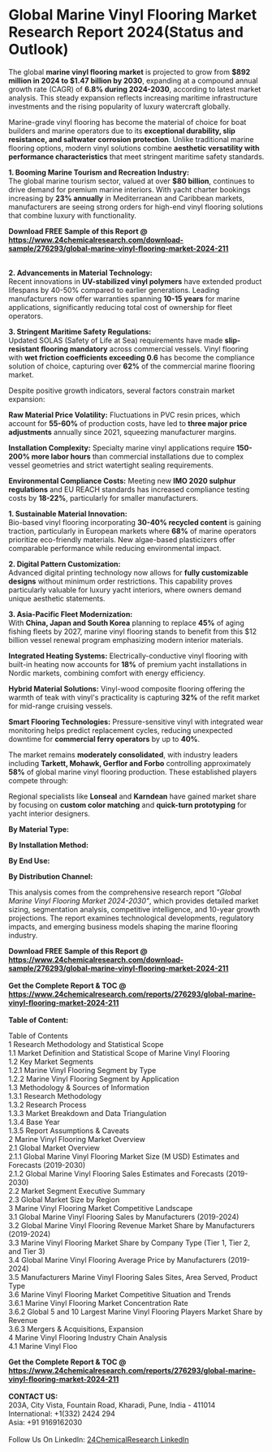 <h1>Global Marine Vinyl Flooring Market Research Report 2024(Status and Outlook)</h1><p>The global <strong>marine vinyl flooring market</strong> is projected to grow from <strong>$892 million in 2024 to $1.47 billion by 2030</strong>, expanding at a compound annual growth rate (CAGR) of <strong>6.8% during 2024-2030</strong>, according to latest market analysis. This steady expansion reflects increasing maritime infrastructure investments and the rising popularity of luxury watercraft globally.</p><p>Marine-grade vinyl flooring has become the material of choice for boat builders and marine operators due to its <strong>exceptional durability, slip resistance, and saltwater corrosion protection</strong>. Unlike traditional marine flooring options, modern vinyl solutions combine <strong>aesthetic versatility with performance characteristics</strong> that meet stringent maritime safety standards.</p><p><strong>1. Booming Marine Tourism and Recreation Industry:</strong><br>
The global marine tourism sector, valued at over <strong>$80 billion</strong>, continues to drive demand for premium marine interiors. With yacht charter bookings increasing by <strong>23% annually</strong> in Mediterranean and Caribbean markets, manufacturers are seeing strong orders for high-end vinyl flooring solutions that combine luxury with functionality.</p><div><b>Download FREE Sample of this Report @ 
            <a href="https://www.24chemicalresearch.com/download-sample/276293/global-marine-vinyl-flooring-market-2024-211">
            https://www.24chemicalresearch.com/download-sample/276293/global-marine-vinyl-flooring-market-2024-211</a></b></div><br><p><strong>2. Advancements in Material Technology:</strong><br>
Recent innovations in <strong>UV-stabilized vinyl polymers</strong> have extended product lifespans by 40-50% compared to earlier generations. Leading manufacturers now offer warranties spanning <strong>10-15 years</strong> for marine applications, significantly reducing total cost of ownership for fleet operators.</p><p><strong>3. Stringent Maritime Safety Regulations:</strong><br>
Updated SOLAS (Safety of Life at Sea) requirements have made <strong>slip-resistant flooring mandatory</strong> across commercial vessels. Vinyl flooring with <strong>wet friction coefficients exceeding 0.6</strong> has become the compliance solution of choice, capturing over <strong>62%</strong> of the commercial marine flooring market.</p><p>Despite positive growth indicators, several factors constrain market expansion:</p><p><strong>Raw Material Price Volatility:</strong> Fluctuations in PVC resin prices, which account for <strong>55-60%</strong> of production costs, have led to <strong>three major price adjustments</strong> annually since 2021, squeezing manufacturer margins.</p><p><strong>Installation Complexity:</strong> Specialty marine vinyl applications require <strong>150-200% more labor hours</strong> than commercial installations due to complex vessel geometries and strict watertight sealing requirements.</p><p><strong>Environmental Compliance Costs:</strong> Meeting new <strong>IMO 2020 sulphur regulations</strong> and EU REACH standards has increased compliance testing costs by <strong>18-22%</strong>, particularly for smaller manufacturers.</p><p><strong>1. Sustainable Material Innovation:</strong><br>
Bio-based vinyl flooring incorporating <strong>30-40% recycled content</strong> is gaining traction, particularly in European markets where <strong>68%</strong> of marine operators prioritize eco-friendly materials. New algae-based plasticizers offer comparable performance while reducing environmental impact.</p><p><strong>2. Digital Pattern Customization:</strong><br>
Advanced digital printing technology now allows for <strong>fully customizable designs</strong> without minimum order restrictions. This capability proves particularly valuable for luxury yacht interiors, where owners demand unique aesthetic statements.</p><p><strong>3. Asia-Pacific Fleet Modernization:</strong><br>
With <strong>China, Japan and South Korea</strong> planning to replace <strong>45%</strong> of aging fishing fleets by 2027, marine vinyl flooring stands to benefit from this $12 billion vessel renewal program emphasizing modern interior materials.</p><p><strong>Integrated Heating Systems:</strong> Electrically-conductive vinyl flooring with built-in heating now accounts for <strong>18%</strong> of premium yacht installations in Nordic markets, combining comfort with energy efficiency.</p><p><strong>Hybrid Material Solutions:</strong> Vinyl-wood composite flooring offering the warmth of teak with vinyl's practicality is capturing <strong>32%</strong> of the refit market for mid-range cruising vessels.</p><p><strong>Smart Flooring Technologies:</strong> Pressure-sensitive vinyl with integrated wear monitoring helps predict replacement cycles, reducing unexpected downtime for <strong>commercial ferry operators</strong> by up to <strong>40%</strong>.</p><p>The market remains <strong>moderately consolidated</strong>, with industry leaders including <strong>Tarkett, Mohawk, Gerflor and Forbo</strong> controlling approximately <strong>58%</strong> of global marine vinyl flooring production. These established players compete through:</p><p>Regional specialists like <strong>Lonseal</strong> and <strong>Karndean</strong> have gained market share by focusing on <strong>custom color matching</strong> and <strong>quick-turn prototyping</strong> for yacht interior designers.</p><p><strong>By Material Type:</strong></p><p><strong>By Installation Method:</strong></p><p><strong>By End Use:</strong></p><p><strong>By Distribution Channel:</strong></p><p>This analysis comes from the comprehensive research report <em>"Global Marine Vinyl Flooring Market 2024-2030"</em>, which provides detailed market sizing, segmentation analysis, competitive intelligence, and 10-year growth projections. The report examines technological developments, regulatory impacts, and emerging business models shaping the marine flooring industry.</p><div><b>Download FREE Sample of this Report @ 
            <a href="https://www.24chemicalresearch.com/download-sample/276293/global-marine-vinyl-flooring-market-2024-211">
            https://www.24chemicalresearch.com/download-sample/276293/global-marine-vinyl-flooring-market-2024-211</a></b></div><br><div><b>Get the Complete Report & TOC @ 
            <a href="https://www.24chemicalresearch.com/reports/276293/global-marine-vinyl-flooring-market-2024-211">
            https://www.24chemicalresearch.com/reports/276293/global-marine-vinyl-flooring-market-2024-211</a></b></div><br>
            <b>Table of Content:</b><p>Table of Contents<br />
1 Research Methodology and Statistical Scope<br />
1.1 Market Definition and Statistical Scope of Marine Vinyl Flooring<br />
1.2 Key Market Segments<br />
1.2.1 Marine Vinyl Flooring Segment by Type<br />
1.2.2 Marine Vinyl Flooring Segment by Application<br />
1.3 Methodology & Sources of Information<br />
1.3.1 Research Methodology<br />
1.3.2 Research Process<br />
1.3.3 Market Breakdown and Data Triangulation<br />
1.3.4 Base Year<br />
1.3.5 Report Assumptions & Caveats<br />
2 Marine Vinyl Flooring Market Overview<br />
2.1 Global Market Overview<br />
2.1.1 Global Marine Vinyl Flooring Market Size (M USD) Estimates and Forecasts (2019-2030)<br />
2.1.2 Global Marine Vinyl Flooring Sales Estimates and Forecasts (2019-2030)<br />
2.2 Market Segment Executive Summary<br />
2.3 Global Market Size by Region<br />
3 Marine Vinyl Flooring Market Competitive Landscape<br />
3.1 Global Marine Vinyl Flooring Sales by Manufacturers (2019-2024)<br />
3.2 Global Marine Vinyl Flooring Revenue Market Share by Manufacturers (2019-2024)<br />
3.3 Marine Vinyl Flooring Market Share by Company Type (Tier 1, Tier 2, and Tier 3)<br />
3.4 Global Marine Vinyl Flooring Average Price by Manufacturers (2019-2024)<br />
3.5 Manufacturers Marine Vinyl Flooring Sales Sites, Area Served, Product Type<br />
3.6 Marine Vinyl Flooring Market Competitive Situation and Trends<br />
3.6.1 Marine Vinyl Flooring Market Concentration Rate<br />
3.6.2 Global 5 and 10 Largest Marine Vinyl Flooring Players Market Share by Revenue<br />
3.6.3 Mergers & Acquisitions, Expansion<br />
4 Marine Vinyl Flooring Industry Chain Analysis<br />
4.1 Marine Vinyl Floo</p><div><b>Get the Complete Report & TOC @ 
            <a href="https://www.24chemicalresearch.com/reports/276293/global-marine-vinyl-flooring-market-2024-211">
            https://www.24chemicalresearch.com/reports/276293/global-marine-vinyl-flooring-market-2024-211</a></b></div><br><b>CONTACT US:</b><br>
            203A, City Vista, Fountain Road, Kharadi, Pune, India - 411014<br>
            International: +1(332) 2424 294<br>
            Asia: +91 9169162030 <br><br>
            Follow Us On LinkedIn: <a href="https://www.linkedin.com/company/24chemicalresearch/">24ChemicalResearch LinkedIn</a>
